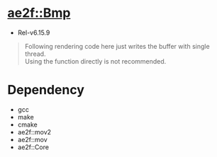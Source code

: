 # [ae2f::Bmp](https://github.com/ae2f/Bmp)
- Rel-v6.15.9

> Following rendering code here just writes the buffer with single thread.  
> Using the function directly is not recommended.


# Dependency
- gcc
- make
- cmake
- ae2f::mov2
- ae2f::mov
- ae2f::Core